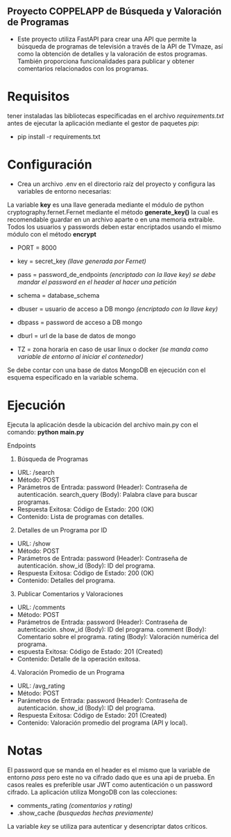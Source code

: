 ## Proyecto COPPELAPP de Búsqueda y Valoración de Programas
- Este proyecto utiliza FastAPI para crear una API que permite la búsqueda de programas de televisión a través de la API de TVmaze, así como la obtención de detalles y la valoración de estos programas. También proporciona funcionalidades para publicar y obtener comentarios relacionados con los programas.

# Requisitos
 tener instaladas las bibliotecas especificadas en el archivo *requirements.txt* antes de ejecutar la aplicación mediante el gestor de paquetes *pip*:

- pip install -r requirements.txt

# Configuración
- Crea un archivo .env en el directorio raíz del proyecto y configura las variables de entorno necesarias:

La variable **key** es una llave generada mediante el módulo de python cryptography.fernet.Fernet mediante el método **generate_key()**
la cual es recomendable guardar en un archivo aparte o en una memoria extraible. Todos los usuarios y passwords deben estar encriptados usando el mismo módulo con el método **encrypt**

- PORT = 8000
- key = secret_key *(llave generada por Fernet)*
- pass = password_de_endpoints *(encriptado con la llave key)* *se debe mandar el password en el header al hacer una petición*
- schema = database_schema
- dbuser = usuario de acceso a DB mongo *(encriptado con la llave key)*

- dbpass = password de acceso a DB mongo
- dburl = url de la base de datos de mongo
- TZ = zona horaria en caso de usar linux o docker *(se manda como variable de entorno al iniciar el contenedor)*

Se debe contar con una base de datos MongoDB en ejecución con el esquema especificado en la variable schema.

# Ejecución
Ejecuta la aplicación desde la ubicación del archivo main.py con el comando:
**python main.py**

Endpoints
1. Búsqueda de Programas
- URL: /search
- Método: POST
- Parámetros de Entrada:
password (Header): Contraseña de autenticación.
search_query (Body): Palabra clave para buscar programas.
- Respuesta Exitosa:
Código de Estado: 200 (OK)
- Contenido: Lista de programas con detalles.
2. Detalles de un Programa por ID
- URL: /show
- Método: POST
- Parámetros de Entrada:
password (Header): Contraseña de autenticación.
show_id (Body): ID del programa.
- Respuesta Exitosa:
Código de Estado: 200 (OK)
- Contenido: Detalles del programa.
3. Publicar Comentarios y Valoraciones
- URL: /comments
- Método: POST
- Parámetros de Entrada:
password (Header): Contraseña de autenticación.
show_id (Body): ID del programa.
comment (Body): Comentario sobre el programa.
rating (Body): Valoración numérica del programa.
- espuesta Exitosa:
Código de Estado: 201 (Created)
- Contenido: Detalle de la operación exitosa.
4. Valoración Promedio de un Programa
- URL: /avg_rating
- Método: POST
- Parámetros de Entrada:
password (Header): Contraseña de autenticación.
show_id (Body): ID del programa.
- Respuesta Exitosa:
Código de Estado: 201 (Created)
- Contenido: Valoración promedio del programa (API y local).

# Notas
El password que se manda en el header es el mismo que la variable de entorno *pass* pero este no va cifrado dado que es una api de prueba. En casos reales es preferible usar JWT como autenticación o un password cifrado.
La aplicación utiliza MongoDB con las colecciones:
- comments_rating *(comentarios y rating)*
- .show_cache *(busquedas hechas previamente)*

La variable *key* se utiliza para autenticar y desencriptar datos críticos.